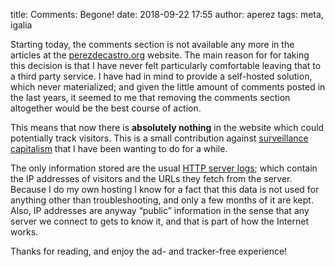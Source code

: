 title: Comments: Begone!
date: 2018-09-22 17:55
author: aperez
tags: meta, igalia

Starting today, the comments section is not available any more in the articles
at the [perezdecastro.org](https://perezdecastro.org) website. The main reason
for for taking this decision is that I have never felt particularly comfortable
leaving that to a third party service. I have had in mind to provide a
self-hosted solution, which never materialized; and given the
little amount of comments posted in the last years, it seemed to me that
removing the comments section altogether would be the best course of action.

This means that now there is **absolutely nothing** in the website which could
potentially track visitors. This is a small contribution against [surveillance
capitalism](https://monthlyreview.org/2014/07/01/surveillance-capitalism/)
that I have been wanting to do for a while.

The only information stored are the usual [HTTP server
logs](https://en.wikipedia.org/wiki/Server_log); which contain the IP
addresses of visitors and the URLs they fetch from the server. Because I do
my own hosting I know for a fact that this data is not used for anything
other than troubleshooting, and only a few months of it are kept. Also,
IP addresses are anyway “public” information in the sense that any server
we connect to gets to know it, and that is part of how the Internet works.

Thanks for reading, and enjoy the ad- and tracker-free experience!
